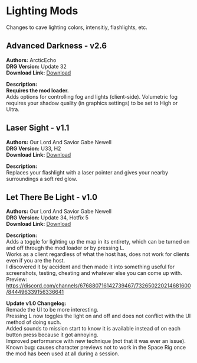 # Lighting Mods

Changes to cave lighting colors, intensitiy, flashlights, etc.

<!-- mod list -->

## Advanced Darkness - v2.6
**Authors:** ArcticEcho  
**DRG Version:** Update 32  
**Download Link:** [Download](https://github.com/ArcticEcho/DRG-Mods/raw/468f5264cd8fcf45469ed1e855809acbdb754eed/Visual/Lighting/Advanced%20Darkness%20-%20V2.6%20_P.pak)  

**Description:**  
**Requires the mod loader.**  
Adds options for controlling fog and lights (client-side). Volumetric fog requires your shadow quality (in graphics settings) to be set to High or Ultra.

## Laser Sight - v1.1
**Authors:** Our Lord And Savior Gabe Newell  
**DRG Version:** U33, H2  
**Download Link:** [Download](https://github.com/ArcticEcho/DRG-Mods/raw/2edfe7e190d7dd38743031ab2c020fa67e8599a0/Visual/Lighting/Laser%20Sight%20-%20V1.1%20_P.pak)  

**Description:**  
Replaces your flashlight with a laser pointer and gives your nearby surroundings a soft red glow.

## Let There Be Light - v1.0
**Authors:** Our Lord And Savior Gabe Newell  
**DRG Version:** Update 34, Hotfix 5  
**Download Link:** [Download](https://github.com/ArcticEcho/DRG-Mods/raw/8215608b6a88ce82b6b8d8e0ca3ba2e5d77ff27a/Visual/Lighting/Let%20There%20Be%20Light%20-%20V1.0%20_P.pak)  

**Description:**  
Adds a toggle for lighting up the map in its entirety, which can be turned on and off through the mod loader or by pressing L.  
Works as a client regardless of what the host has, does not work for clients even if you are the host.  
I discovered it by accident and then made it into something useful for screenshots, testing, cheating and whatever else you can come up with.  
Preview: https://discord.com/channels/676880716142739467/732650220214681600/844496339156336641

**Update v1.0 Changelog:**  
Remade the UI to be more interesting.  
Pressing L now toggles the light on and off and does not conflict with the UI method of doing such.  
Added sounds to mission start to know it is available instead of on each button press because it got annoying.  
Improved performance with new technique (not that it was ever an issue).  
Known bug: causes character previews not to work in the Space Rig once the mod has been used at all during a session.